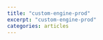 ```yaml
---
title: "custom-engine-prod"
excerpt: "custom-engine-prod"
categories: articles
---
```

<div class="apester-media" data-media-id="600857c2a07dc4c9c08c6fd9" height="400"></div><script async src="https://static.apester.com/js/sdk/latest/apester-sdk.js"></script>
